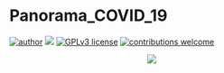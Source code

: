 # Panorama_COVID_19
[![author](https://img.shields.io/badge/author-Wallison-red.svg)](https://www.linkedin.com/in/wallison-borges-48312516a/) [![](https://img.shields.io/badge/python-3.7+-blue.svg)](https://www.python.org/downloads/release/python-365/) [![GPLv3 license](https://img.shields.io/badge/License-GPLv3-blue.svg)](http://perso.crans.org/besson/LICENSE.html) [![contributions welcome](https://img.shields.io/badge/contributions-welcome-brightgreen.svg?style=flat)](https://github.com/IsWallison/Project_airbnb/issues)

<p align="center">
  <img src="virus-cells-floating-particles.jpg" >
</p>
